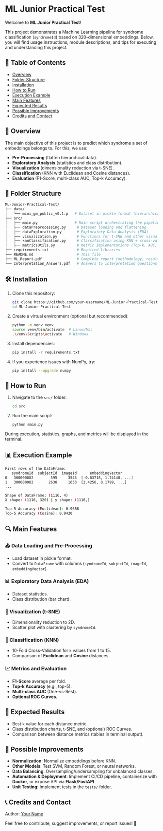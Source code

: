 # ML Junior Practical Test

Welcome to **ML Junior Practical Test**!

This project demonstrates a Machine Learning pipeline for syndrome classification (`syndromeId`) based on 320-dimensional embeddings. Below, you will find usage instructions, module descriptions, and tips for executing and understanding this project.

## 📌 Table of Contents

- [Overview](#overview)
- [Folder Structure](#folder-structure)
- [Installation](#installation)
- [How to Run](#how-to-run)
- [Execution Example](#execution-example)
- [Main Features](#main-features)
- [Expected Results](#expected-results)
- [Possible Improvements](#possible-improvements)
- [Credits and Contact](#credits-and-contact)

## 🎯 Overview

The main objective of this project is to predict which syndrome a set of embeddings belongs to. For this, we use:

- **Pre-Processing** (flatten hierarchical data).
- **Exploratory Analysis** (statistics and class distribution).
- **Visualization** (dimensionality reduction via t-SNE).
- **Classification** (KNN with Euclidean and Cosine distances).
- **Evaluation** (F1-Score, multi-class AUC, Top-k Accuracy).

## 📂 Folder Structure

```bash
ML-Junior-Practical-Test/
├── data/
│   └── mini_gm_public_v0.1.p   # Dataset in pickle format (hierarchical)
├── src/
│   ├── main.py                 # Main script orchestrating the pipeline
│   ├── dataPreprocessing.py     # Dataset loading and flattening
│   ├── dataExploration.py       # Exploratory Data Analysis (EDA)
│   ├── visualization.py         # Functions for t-SNE and other visualizations
│   ├── knnClassification.py     # Classification using KNN + cross-validation
│   ├── metricsUtils.py          # Metric implementations (Top-k, AUC, etc.)
├── requirements.txt             # Required libraries
├── README.md                    # This file
├── ML_Report.pdf                # Complete report (methodology, results)
└── Interpretation_Answers.pdf   # Answers to interpretation questions
```

## 🛠 Installation

1. Clone this repository:

   ```bash
   git clone https://github.com/your-username/ML-Junior-Practical-Test.git
   cd ML-Junior-Practical-Test
   ```

2. Create a virtual environment (optional but recommended):

   ```bash
   python -m venv venv
   source venv/bin/activate  # Linux/Mac
   .\venv\Scripts\activate   # Windows
   ```

3. Install dependencies:

   ```bash
   pip install -r requirements.txt
   ```

4. If you experience issues with NumPy, try:

   ```bash
   pip install --upgrade numpy
   ```

## 🚀 How to Run

1. Navigate to the `src/` folder:

   ```bash
   cd src
   ```

2. Run the main script:

   ```bash
   python main.py
   ```

During execution, statistics, graphs, and metrics will be displayed in the terminal.

## 📊 Execution Example

```bash
First rows of the DataFrame:
   syndromeId  subjectId  imageId      embeddingVector
0   300000082        595     3543  [-0.03718, 1.74148, ...]
1   300000082       2638     1633  [2.4250, 0.1799, ...]
...

Shape of DataFrame: (1116, 4)
X shape: (1116, 320) | y shape: (1116,)

Top-5 Accuracy (Euclidean): 0.9688
Top-5 Accuracy (Cosine): 0.9420
```

## 🔍 Main Features

### 📥 Data Loading and Pre-Processing

- Load dataset in pickle format.
- Convert to `DataFrame` with columns (`syndromeId`, `subjectId`, `imageId`, `embeddingVector`).

### 📊 Exploratory Data Analysis (EDA)

- Dataset statistics.
- Class distribution (bar chart).

### 🎨 Visualization (t-SNE)

- Dimensionality reduction to 2D.
- Scatter plot with clustering by `syndromeId`.

### 🤖 Classification (KNN)

- 10-Fold Cross-Validation for `k` values from 1 to 15.
- Comparison of **Euclidean** and **Cosine** distances.

### 📈 Metrics and Evaluation

- **F1-Score** average per fold.
- **Top-k Accuracy** (e.g., top-5).
- **Multi-class AUC** (One-vs-Rest).
- **Optional ROC Curves**.

## 📌 Expected Results

- Best `k` value for each distance metric.
- Class distribution charts, t-SNE, and (optional) ROC Curves.
- Comparison between distance metrics (tables in terminal output).

## 🚀 Possible Improvements

- **Normalization**: Normalize embeddings before KNN.
- **Other Models**: Test SVM, Random Forest, or neural networks.
- **Data Balancing**: Oversampling/undersampling for unbalanced classes.
- **Automation & Deployment**: Implement CI/CD pipeline, containerize with **Docker**, or expose API via **Flask/FastAPI**.
- **Unit Testing**: Implement tests in the `tests/` folder.

## 📞 Credits and Contact

Author: [Your Name](https://github.com/your-username)

Feel free to contribute, suggest improvements, or report issues! 🚀
